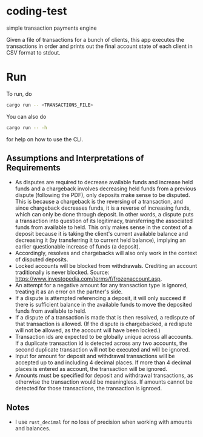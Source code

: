 # coding-test
simple transaction payments engine

Given a file of transactions for a bunch of clients, this app executes the transactions in order and prints out the final account state of each client in CSV format to stdout.

# Run

To run, do

```sh
cargo run -- <TRANSACTIONS_FILE>
```

You can also do

```sh
cargo run -- -h
```

for help on how to use the CLI.

## Assumptions and Interpretations of Requirements
* As disputes are required to decrease available funds and increase held funds and a chargeback involves decreasing held funds from a previous dispute (following the PDF), only deposits make sense to be disputed. This is because a chargeback is the reversing of a transaction, and since chargeback decreases funds, it is a reverse of increasing funds, which can only be done through deposit. In other words, a dispute puts a transaction into question of its legitimacy, transferring the associated funds from available to held. This only makes sense in the context of a deposit because it is taking the client's current available balance and decreasing it (by transferring it to current held balance), implying an earlier questionable increase of funds (a deposit).
* Accordingly, resolves and chargebacks will also only work in the context of disputed deposits.
* Locked accounts will be blocked from withdrawals. Crediting an account traditionally is never blocked. Source: https://www.investopedia.com/terms/f/frozenaccount.asp.
* An attempt for a negative amount for any transaction type is ignored, treating it as an error on the partner's side.
* If a dispute is attempted referencing a deposit, it will only succeed if there is sufficient balance in the available funds to move the deposited funds from available to held.
* If a dispute of a transaction is made that is then resolved, a redispute of that transaction is allowed. (If the dispute is chargebacked, a redispute will not be allowed, as the account will have been locked.)
* Transaction ids are expected to be globally unique across all accounts. If a duplicate transaction id is detected across any two accounts, the second duplicate transaction will not be executed and will be ignored.
* Input for amount for deposit and withdrawal transactions will be accepted up to and including 4 decimal places. If more than 4 decimal places is entered as account, the transaction will be ignored.
* Amounts must be specified for deposit and withdrawal transactions, as otherwise the transaction would be meaningless. If amounts cannot be detected for those transactions, the transaction is ignroed.

## Notes
* I use `rust_decimal` for no loss of precision when working with amounts and balances.
